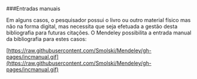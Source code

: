 ###Entradas manuais

Em alguns casos, o pesquisador possui o livro ou outro material físico mas não na forma digital, mas necessita que seja efetuada a gestão desta bibliografia para futuras citações. O Mendeley possibilita a entrada manual da bibliografia para estes casos:

[https://raw.githubusercontent.com/Smolski/Mendeley/gh-pages/incmanual.gif](https://raw.githubusercontent.com/Smolski/Mendeley/gh-pages/incmanual.gif)